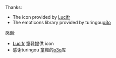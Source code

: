 Thanks:
* The icon provided by [Lucifr](http://lucifr.com/2013/08/01/o3o-workflow-for-alfred/)
* The emoticons library provided by turingou[o3o](https://github.com/turingou/o3o)

感谢:  
* [Lucifr](http://lucifr.com/2013/08/01/o3o-workflow-for-alfred/) 童鞋提供 icon  
* 感谢turingou 童鞋的[o3o](https://github.com/turingou/o3o)库
